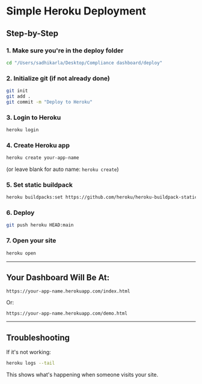 # Simple Heroku Deployment

## Step-by-Step

### 1. Make sure you're in the deploy folder
```bash
cd "/Users/sadhikarla/Desktop/Compliance dashboard/deploy"
```

### 2. Initialize git (if not already done)
```bash
git init
git add .
git commit -m "Deploy to Heroku"
```

### 3. Login to Heroku
```bash
heroku login
```

### 4. Create Heroku app
```bash
heroku create your-app-name
```
(or leave blank for auto name: `heroku create`)

### 5. Set static buildpack
```bash
heroku buildpacks:set https://github.com/heroku/heroku-buildpack-static
```

### 6. Deploy
```bash
git push heroku HEAD:main
```

### 7. Open your site
```bash
heroku open
```

---

## Your Dashboard Will Be At:
```
https://your-app-name.herokuapp.com/index.html
```

Or:
```
https://your-app-name.herokuapp.com/demo.html
```

---

## Troubleshooting

If it's not working:
```bash
heroku logs --tail
```

This shows what's happening when someone visits your site.

